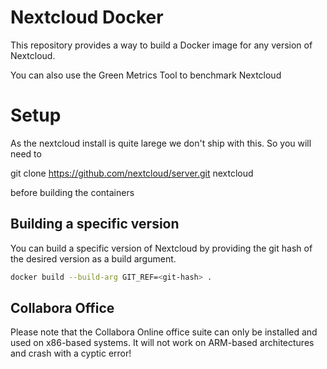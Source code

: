 # Nextcloud Docker

This repository provides a way to build a Docker image for any version of Nextcloud.

You can also use the Green Metrics Tool to benchmark Nextcloud

# Setup

As the nextcloud install is quite larege we don't ship with this. So you will need to

git clone https://github.com/nextcloud/server.git nextcloud

before building the containers

## Building a specific version

You can build a specific version of Nextcloud by providing the git hash of the desired version as a build argument.

```bash
docker build --build-arg GIT_REF=<git-hash> .
```

## Collabora Office

Please note that the Collabora Online office suite can only be installed and used on x86-based systems. It will not work on ARM-based architectures and crash with a cyptic error!
